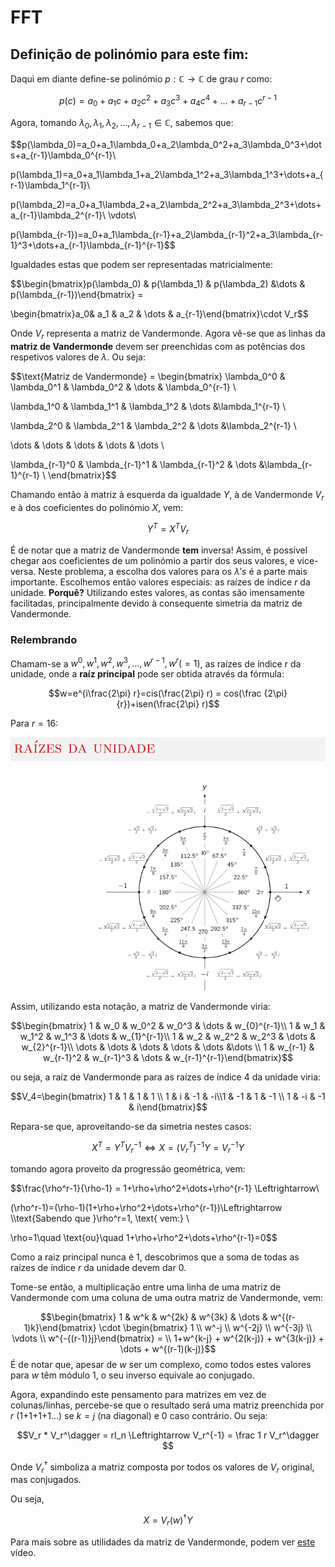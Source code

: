 # FFT

## Definição de polinómio para este fim:

Daqui em diante define-se polinómio $p:\mathbb{C}\to\mathbb{C}$ de grau $r$ como:

$$p(c)=a_0+a_1c+a_2c^2+a_3c^3+a_4c^4+\dots+a_{r-1}c^{r-1}$$

Agora, tomando $\lambda_0, \lambda_1, \lambda_2,\dots, \lambda_{r-1} \in \mathbb{C}$, sabemos que:

$$p(\lambda_0)=a_0+a_1\lambda_0+a_2\lambda_0^2+a_3\lambda_0^3+\dots+a_{r-1}\lambda_0^{r-1}\\

p(\lambda_1)=a_0+a_1\lambda_1+a_2\lambda_1^2+a_3\lambda_1^3+\dots+a_{r-1}\lambda_1^{r-1}\\

p(\lambda_2)=a_0+a_1\lambda_2+a_2\lambda_2^2+a_3\lambda_2^3+\dots+a_{r-1}\lambda_2^{r-1}\\
\vdots\\

p(\lambda_{r-1})=a_0+a_1\lambda_{r-1}+a_2\lambda_{r-1}^2+a_3\lambda_{r-1}^3+\dots+a_{r-1}\lambda_{r-1}^{r-1}$$

Igualdades estas que podem ser representadas matricialmente:

$$\begin{bmatrix}p(\lambda_0) & p(\lambda_1) & p(\lambda_2) &\dots & p(\lambda_{r-1})\end{bmatrix} = 

\begin{bmatrix}a_0& a_1 & a_2 & \dots & a_{r-1}\end{bmatrix}\cdot V_r$$

Onde $V_r$ representa a matriz de Vandermonde. Agora vê-se que as linhas da **matriz de Vandermonde** devem ser preenchidas com as potências dos respetivos valores de $\lambda$. Ou seja:

$$\text{Matriz de Vandermonde} = \begin{bmatrix} \lambda_0^0  & \lambda_0^1 & \lambda_0^2 & \dots  & \lambda_0^{r-1} \\

\lambda_1^0  & \lambda_1^1 & \lambda_1^2 & \dots &\lambda_1^{r-1} \\

\lambda_2^0  & \lambda_2^1 & \lambda_2^2 & \dots &\lambda_2^{r-1} \\

\dots & \dots & \dots & \dots & \dots \\

\lambda_{r-1}^0  & \lambda_{r-1}^1 & \lambda_{r-1}^2 & \dots  &\lambda_{r-1}^{r-1} \\
\end{bmatrix}$$

Chamando então à matriz à esquerda da igualdade $Y$, à de Vandermonde $V_r$ e à dos coeficientes do polinómio $X$, vem:

$$Y^T= X^TV_r$$

É de notar que a matriz de Vandermonde **tem** inversa! Assim, é possível chegar aos coeficientes de um polinómio a partir dos seus valores, e vice-versa. Neste problema, a escolha dos valores para os $\lambda's$ é a parte mais importante. Escolhemos então valores especiais: as raízes de índice $r$ da unidade. **Porquê?** Utilizando estes valores, as contas são imensamente facilitadas, principalmente devido à consequente simetria da matriz de Vandermonde.

### Relembrando

Chamam-se a $w^0, w^1, w^2, w^3,\dots, w^{r-1}, w^r(=1)$, as raízes de índice r da unidade, onde a **raíz principal** pode ser obtida através da fórmula:

$$w=e^{i\frac{2\pi} r}=cis(\frac{2\pi} r) = cos(\frac {2\pi}{r})+isen(\frac{2\pi} r)$$

Para $r=16$:

![Raízes de índice 16 da unidade](./imgs/0011-16raizes.png)

Assim, utilizando esta notação, a matriz de Vandermonde viria:

$$\begin{bmatrix} 1 & w_0 & w_0^2 & w_0^3 & \dots & w_{0}^{r-1}\\ 1  & w_1 & w_1^2 & w_1^3 & \dots & w_{1}^{r-1}\\ 1 & w_2 & w_2^2 & w_2^3 & \dots & w_{2}^{r-1}\\ \dots & \dots & \dots & \dots & \dots &\dots \\ 1 & w_{r-1} & w_{r-1}^2 & w_{r-1}^3 & \dots & w_{r-1}^{r-1}\end{bmatrix}$$

ou seja, a raíz de Vandermonde para as raízes de índice 4 da unidade viria:

$$V_4=\begin{bmatrix} 1 & 1 & 1 & 1
\\ 1 & i & -1 & -i\\1 & -1 & 1 & -1 \\ 1 & -i & -1 & i\end{bmatrix}$$

Repara-se que, aproveitando-se da simetria nestes casos:

$$X^T= Y^T V_r^{-1} \Leftrightarrow X=(V_r^T)^{-1}Y = V_r^{-1}Y$$

tomando agora proveito da progressão geométrica, vem:

$$\frac{\rho^r-1}{\rho-1} = 1+\rho+\rho^2+\dots+\rho^{r-1} \Leftrightarrow\\

(\rho^r-1)=(\rho-1)(1+\rho+\rho^2+\dots+\rho^{r-1})\Leftrightarrow \\\text{Sabendo que }\rho^r=1, \text{ vem:} \\

\rho=1\quad \text{ou}\quad 1+\rho+\rho^2+\dots+\rho^{r-1}=0$$

Como a raiz principal nunca é 1, descobrimos que a soma de todas as raízes de índice $r$ da unidade devem dar 0.

Tome-se então, a multiplicação entre uma linha de uma matriz de Vandermonde com uma coluna de uma outra matriz de Vandermonde, vem:

$$\begin{bmatrix} 1 & w^k & w^{2k} & w^{3k} & \dots & w^{(r-1)k}\end{bmatrix} \cdot \begin{bmatrix} 1 \\ w^-j \\ w^{-2j} \\ w^{-3j} \\ \vdots \\ w^{-{(r-1)}j}\end{bmatrix} = \\ 1+w^{k-j} + w^{2(k-j)} + w^{3(k-j)} + \dots + w^{(r-1)(k-j)}$$
É de notar que, apesar de $w$ ser um complexo, como todos estes valores para $w$ têm módulo 1, o seu inverso equivale ao conjugado.

Agora, expandindo este pensamento para matrizes em vez de colunas/linhas, percebe-se que o resultado será uma matriz preenchida por $r$ (1+1+1+1...) se $k=j$ (na diagonal) e 0 caso contrário. Ou seja:

$$V_r * V_r^\dagger = rI_n \Leftrightarrow V_r^{-1} = \frac 1 r V_r^\dagger $$

Onde $V_r^\dagger$ simboliza a matriz composta por todos os valores de $V_r$ original, mas conjugados.

Ou seja,

$$X=V_r(w)^\dagger Y$$

Para mais sobre as utilidades da matriz de Vandermonde, podem ver [este](https://www.youtube.com/watch?v=G6lVSD0Jci0) vídeo.